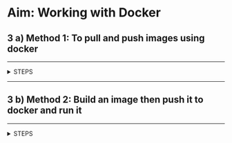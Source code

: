 # Aim: Working with Docker

## 3 a) Method 1: To pull and push images using docker

---------------------

<details>
<summary>STEPS</summary>



***.Net SDK Download Link:***
<br>
https://dotnet.microsoft.com/learn/dotnet/hello-world-tutorial/install

Steps:

1.	Create Docker Hub account (sign up)
2.	login to https://labs.play-with-docker.com/
3.	Add new instance

    <img src="https://user-images.githubusercontent.com/88243315/232332330-cb776a84-48bb-4157-ad6b-42b861b9a2b6.png" width="300px" alt ="MA_prac3A_1">

<br>

4.	perform following in **CMD**

- Version check 
    - Command
        ```bash
        docker --version
        ```

        <img src="https://user-images.githubusercontent.com/88243315/232332332-7603e408-2be7-4413-a4bb-6e273bfb1c28.png" width="600px" alt ="MA_prac3A_2">


<br>

- To pull readymade image
    - Command
        ```bash
        docker pull rocker/verse
        ```

        <img src="https://user-images.githubusercontent.com/88243315/232332334-19a36eab-bea4-4432-aa3d-fa0fa15b9b95.png" width="600px" alt ="MA_prac3A_3">


<br>

- To check images in docker
    - Command
        ```bash
        docker images
        ```

        <img src="https://user-images.githubusercontent.com/88243315/232332336-3177283f-c36f-4c59-afc4-76fd314ad779.png" width="600px" alt ="MA_prac3A_4">

<br>

5. Now Login to docker hub and create repository

    <img src="https://user-images.githubusercontent.com/88243315/232333590-95e92151-9840-456d-83a8-a6cf19236775.png" width="600px" alt ="MA_prac3A_5">

<br>

6. Click on Create button -> Now check repository created

    <img src="https://user-images.githubusercontent.com/88243315/232333591-ce5c2784-7df3-4fd1-94fd-3ebcbdf777a4.png" width="600px" alt ="MA_prac3A_6">

<br>

7.	perform following in CMD
- To login to your docker account
    - Command
        ```bash
        docker login --username=ninadstudy
        password: 
        ```

        - Insert **password of docker login** in place of password.

        <img src="https://user-images.githubusercontent.com/88243315/232332341-9d7656d5-db11-4924-bd6e-45935e5581d5.png" width="600px" alt ="MA_prac3A_7">

<br>

- To tag image
    - Command
        ```bash
        docker tag 7291950d643e ninadstudy/repo1:firsttry
        ```

        - Insert **Image ID** obtained from `docker images` command.

        <img src="https://user-images.githubusercontent.com/88243315/232332343-076e1212-1205-4430-bf71-25e8ebc83a79.png" width="600px" alt ="MA_prac3A_8">

<br>

- To push image to docker hub account
    - Command
        ```bash
        docker push ninadstudy/repo1:firsttry
        ```

        - Insert **Image ID** obtained from `docker images` command.

        <img src="https://user-images.githubusercontent.com/88243315/232332344-903f87b3-465c-4c4d-8171-e0f0b5e0a598.png" width="600px" alt ="MA_prac3A_9">

<br>

8. Check it in docker hub now

    <img src="https://user-images.githubusercontent.com/88243315/232332346-681e9226-0309-4fac-9d77-311c1c3933b1.png" width="600px" alt ="MA_prac3A_10">

<br>

9. Check it in docker hub now

    <img src="https://user-images.githubusercontent.com/88243315/232332347-2a6975c4-a073-4adf-a796-ac435473c607.png" width="600px" alt ="MA_prac3A_11">

<br>

[🔝](#index)

</details>

**************

## 3 b) **Method 2:** Build an image then push it to docker and run it

---------------------

<details>
<summary>STEPS</summary>



***.Net SDK Download Link:***
<br>
https://dotnet.microsoft.com/learn/dotnet/hello-world-tutorial/install

Steps:

1. To create docker file
    - Command
        ```bash
        cat > Dockerfile << EOF
        FROM busybox
        CMD echo "Hello Ninad."
        EOF
        ```

        <img src="https://user-images.githubusercontent.com/88243315/232332350-9d36bc5d-d55b-49c1-8d94-9d7a14d510ef.png" width="400px" alt ="MA_prac3B_1">

<br>

2. To build image from docker file
    - Command
        ```bash
        dokcer build –t ninadstudy/repo2
        ```

        <img src="https://user-images.githubusercontent.com/88243315/232332351-6db8d2b5-cbc3-482a-bbe8-fde36e1f4f66.png" width="400px" alt ="MA_prac3B_2">

<br>

3. To check docker images
    - Command
        ```bash
        docker images
        ```

        <img src="https://user-images.githubusercontent.com/88243315/232332353-5f2246d6-f066-427d-9bbc-c31b480f1872.png" width="400px" alt ="MA_prac3B_3">

<br>

4. To push and run image to docker hub
    - Command
        ```bash
        docker push ninadstudy/repo2
        docker run ninadstudy/repo2
        ```

        <img src="https://user-images.githubusercontent.com/88243315/232332354-521cf19a-dc7f-4da8-ac86-bc3460739fee.png" width="400px" alt ="MA_prac3B_4">

<br>

5. Now check it on docker hub

    <img src="https://user-images.githubusercontent.com/88243315/232332356-ca0b6886-d8ad-4161-a804-7fd899810859.png" width="400px" alt ="MA_prac3B_5">


<br>

************************************************
